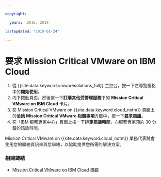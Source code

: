 ```yaml
---

copyright:

  years:  2016, 2019

lastupdated: "2019-01-24"

---
```


# 要求 Mission Critical VMware on IBM Cloud

1. 從 {{site.data.keyword.vmwaresolutions_full}} 主控台，按一下左導覽窗格中的**開始使用**。
2. 向下捲動頁面，然後按一下**訂購其他受管理服務**下的 **Mission Critical VMware on IBM Cloud** 卡片。
3. 在 Mission Critical VMware on {{site.data.keyword.cloud_notm}} 頁面上的**洽詢 Mission Critical VMware 相關事項**方框中，按一下**要求商議**。
4. 在「IBM 服務專家中心」頁面上按一下**排定商議時間**，向服務專家預約 30 分鐘的諮詢時間。

Mission Critical VMware on {{site.data.keyword.cloud_notm}} 業務代表將會使用您的聯絡資訊來與您聯絡，以協助提供您所需的解決方案。

### 相關鏈結

* [Mission Critical VMware on IBM Cloud 概觀](/docs/services/vmwaresolutions/services/mcv_overview.html)
